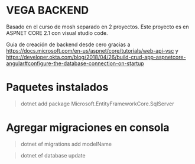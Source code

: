 # VEGA BACKEND

Basado en el curso de mosh separado en 2 proyectos. 
Este proyecto es en ASPNET CORE 2.1 con visual studio code.

Guia de creación de backend desde cero gracias a https://docs.microsoft.com/en-us/aspnet/core/tutorials/web-api-vsc
 y 
https://developer.okta.com/blog/2018/04/26/build-crud-app-aspnetcore-angular#configure-the-database-connection-on-startup

# Paquetes instalados

> dotnet add package Microsoft.EntityFrameworkCore.SqlServer

# Agregar migraciones en consola

> dotnet ef migrations add modelName

> dotnet ef database update